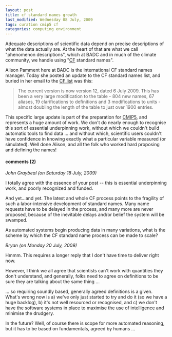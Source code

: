 ```yaml
---
layout: post
title: cf standard names growth
last_modified: Wednesday 08 July, 2009
tags: curation cmip5 cf
categories: computing environment
---
```


Adequate descriptions of scientific data depend on precise descriptions of what the data actually are. At the heart of that are what we call "phenomenon descriptions", which at BADC and in much of the climate community, we handle using "[CF](http://www.cfconventions.org) standard names".

Alison Pamment here at BADC is the international CF standard names manager. Today she posted an update to the CF standard names list, and buried in her email to the [CF list](http://mailman.cgd.ucar.edu/pipermail/cf-metadata/) was this:
<blockquote>The current version is now version 12, dated 6 July 2009. This has been a
very large modification to the table - 804 new names, 67 aliases, 19
clarifications to definitions and 3 modifications to units - almost
doubling the length of the table to just over 1900 entries.
</blockquote>

This specific large update is part of the preparation for [CMIP5](http://www.wmo.ch/pages/prog/wcrp/documents/WCRPnews_20081015.pdf), and represents a huge amount of work. We don't do nearly enough to recognise this sort of essential underpinning work, without which we couldn't build automatic tools to find data ... and without which, scientific users couldn't have confidence in knowing exactly what a particular variable measured (or simulated). Well done Alison, and all the folk who worked hard proposing and defining the names!

#### comments (2)

*John Graybeal (on Saturday 18 July, 2009)*

I totally agree with the essence of your post -- this is essential underpinning work, and poorly recognized and funded.

And yet...and yet.  The latest and whole CF process points to the fragility of such a labor-intensive development of standard names.  Many name requests have to be delayed in the process, and many more are never proposed, because of the inevitable delays and/or belief the system will be swamped.

As automated systems begin producing data in many variations, what is the scheme by which the CF standard name process can be made to scale?

*Bryan (on Monday 20 July, 2009)*

Hmmm. This requires a longer reply that I don't have time to deliver right now.

However, I think we all agree that scientists can't work with quantities they don't understand, and generally, folks need to agree on definitions to be sure they are talking about the same thing ...

... so requiring soundly based, generally agreed definitions is a given. What's wrong now is a) we've only just started to try and do it (so we have a huge backlog), b) it's not well resourced or recognised, and c) we don't have the software systems in place to maximise the use of intelligence and minimise the drudgery.

In the future? Well, of course there is scope for more automated reasoning, but it has to be based on fundamentals, agreed by humans ...
